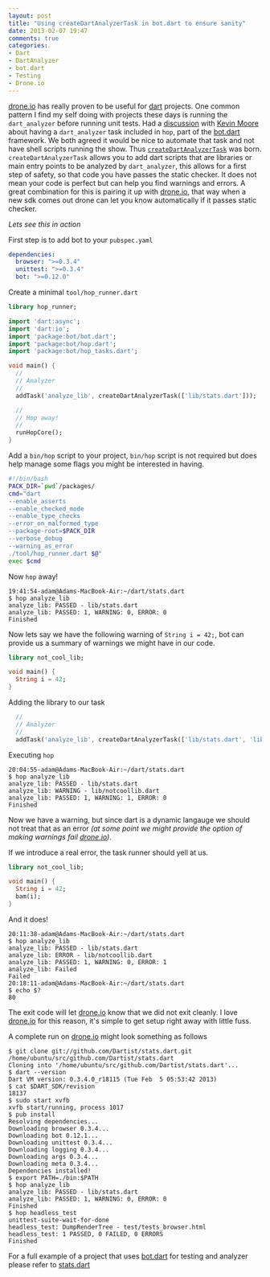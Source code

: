 ```yaml
---
layout: post
title: "Using createDartAnalyzerTask in bot.dart to ensure sanity"
date: 2013-02-07 19:47
comments: true
categories: 
- Dart
- DartAnalyzer
- bot.dart
- Testing
- Drone.io
---
```



[drone.io](http://drone.io) has really proven to be useful for [dart](http://www.dartlang.org) projects. One common pattern I find my self doing with projects these days is running the `dart_analyzer` before running unit tests. Had a [discussion](https://github.com/kevmoo/bot.dart/issues/36) with [Kevin Moore](https://github.com/kevmoo) about having a `dart_analyzer` task included in `hop`, part of the [bot.dart](https://github.com/kevmoo/bot.dart) framework. We both agreed it would be nice to automate that task and not have shell scripts running the show. Thus [`createDartAnalyzerTask`](http://kevmoo.github.com/bot.dart/hop_tasks.html#createDartAnalyzerTask) was born. `createDartAnalyzerTask` allows you to add dart scripts that are libraries or main entry points to be analyzed by `dart_analyzer`, this allows for a first step of safety, so that code you have passes the static checker. It does not mean your code is perfect but can help you find warnings and errors. A great combination for this is pairing it up with [drone.io](http://drone.io), that way when a new sdk comes out drone can let you know automatically if it passes static checker. 

*Lets see this in action*

First step is to add bot to your `pubspec.yaml`

```yaml
dependencies:
  browser: ">=0.3.4"
  unittest: ">=0.3.4"
  bot: ">=0.12.0"
```

Create a minimal `tool/hop_runner.dart` 

```dart
library hop_runner;

import 'dart:async';
import 'dart:io';
import 'package:bot/bot.dart';
import 'package:bot/hop.dart';
import 'package:bot/hop_tasks.dart';

void main() {
  //
  // Analyzer
  //
  addTask('analyze_lib', createDartAnalyzerTask(['lib/stats.dart']));

  //
  // Hop away!
  //
  runHopCore();
}
```

Add a `bin/hop` script to your project, `bin/hop` script is not required but does help manage some flags you might be interested in having. 

```bash
#!/bin/bash
PACK_DIR=`pwd`/packages/
cmd="dart
--enable_asserts
--enable_checked_mode
--enable_type_checks
--error_on_malformed_type
--package-root=$PACK_DIR
--verbose_debug
--warning_as_error
./tool/hop_runner.dart $@"
exec $cmd
```

Now `hop` away!

```
19:41:54-adam@Adams-MacBook-Air:~/dart/stats.dart
$ hop analyze_lib
analyze_lib: PASSED - lib/stats.dart
analyze_lib: PASSED: 1, WARNING: 0, ERROR: 0
Finished
```

Now lets say we have the following warning of `String i = 42;`, bot can provide us a summary of warnings we might have in our code. 

```dart
library not_cool_lib;

void main() {
  String i = 42;
}
```

Adding the library to our task

```dart
  //
  // Analyzer
  //
  addTask('analyze_lib', createDartAnalyzerTask(['lib/stats.dart', 'lib/notcoollib.dart']));
```

Executing `hop`

```
20:04:55-adam@Adams-MacBook-Air:~/dart/stats.dart
$ hop analyze_lib
analyze_lib: PASSED - lib/stats.dart
analyze_lib: WARNING - lib/notcoollib.dart
analyze_lib: PASSED: 1, WARNING: 1, ERROR: 0
Finished
```

Now we have a warning, but since dart is a dynamic langauge we should not treat that as an error _(at some point we might provide the option of making warnings fail [drone.io](http://drone.io))_. 

If we introduce a real error, the task runner should yell at us. 

```dart
library not_cool_lib;

void main() {
  String i = 42;
  bam(i);
}
```

And it does! 

```
20:11:38-adam@Adams-MacBook-Air:~/dart/stats.dart
$ hop analyze_lib
analyze_lib: PASSED - lib/stats.dart
analyze_lib: ERROR - lib/notcoollib.dart
analyze_lib: PASSED: 1, WARNING: 0, ERROR: 1
analyze_lib: Failed
Failed
20:18:11-adam@Adams-MacBook-Air:~/dart/stats.dart
$ echo $?
80
```

The exit code will let [drone.io](http://drone.io) know that we did not exit cleanly. I love [drone.io](http://drone.io) for this reason, it's simple to get setup right away with little fuss. 

A complete run on [drone.io](http://drone.io) might look something as follows

```
$ git clone git://github.com/Dartist/stats.dart.git /home/ubuntu/src/github.com/Dartist/stats.dart 
Cloning into '/home/ubuntu/src/github.com/Dartist/stats.dart'...
$ dart --version
Dart VM version: 0.3.4.0_r18115 (Tue Feb  5 05:53:42 2013)
$ cat $DART_SDK/revision
18137
$ sudo start xvfb
xvfb start/running, process 1017
$ pub install
Resolving dependencies...
Downloading browser 0.3.4...
Downloading bot 0.12.1...
Downloading unittest 0.3.4...
Downloading logging 0.3.4...
Downloading args 0.3.4...
Downloading meta 0.3.4...
Dependencies installed!
$ export PATH=./bin:$PATH
$ hop analyze_lib
analyze_lib: PASSED - lib/stats.dart
analyze_lib: PASSED: 1, WARNING: 0, ERROR: 0
Finished
$ hop headless_test
unittest-suite-wait-for-done
headless_test: DumpRenderTree - test/tests_browser.html
headless_test: 1 PASSED, 0 FAILED, 0 ERRORS
Finished
```

For a full example of a project that uses [bot.dart](https://github.com/kevmoo/bot.dart) for testing and analyzer please refer to [stats.dart](https://github.com/Dartist/stats.dart)
